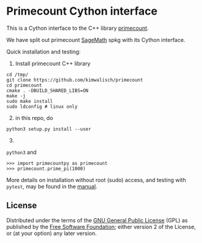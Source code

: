 # Primecount Cython interface

This is a Cython interface to the C++ library [primecount](https://github.com/kimwalisch/primecount).

We have split out primecount [SageMath](https://sagemath.org) spkg with its Cython interface.

Quick installation and testing:

1) Install primecount C++ library
```
cd /tmp/
git clone https://github.com/kimwalisch/primecount
cd primecount
cmake . -DBUILD_SHARED_LIBS=ON
make -j
sudo make install
sudo ldconfig # linux only
```
2) in this repo, do
```
python3 setup.py install --user
```
3)

`python3`
and
```
>>> import primecountpy as primecount
>>> primecount.prime_pi(1000)
```

More details on installation without root (sudo) access,
and testing with `pytest`, may be found in the [manual](https://primecountpy.readthedocs.io).


## License

Distributed under the terms of the [GNU General Public
License](./LICENSE) (GPL) as published by the [Free Software
Foundation](https://www.fsf.org/); either version 2 of the License,
or (at your option) any later version.
